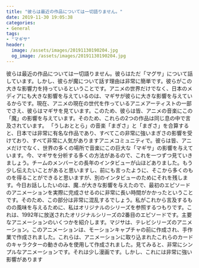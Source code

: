```yaml
---
title: "彼らは最近の作品については一切語りません。"
date: 2019-11-30 19:05:38
categories:
- General
tags:
- "マギサ"
header:
  image: /assets/images/20191130190204.jpg
  og_image: /assets/images/20191130190204.jpg
---
```


彼らは最近の作品については一切語りません。彼らはただ「マグサ」について話しています。しかし、彼らが‪魔について話す理由は非常に簡単です。彼らがこの大きな影響力を持っているということです。アニメの世界だけでなく、日本のメディアにも大きな影響を与えているのは、マギサが彼らに大きな影響を与えているからです。現在、アニメの現在の世代を作っているアニメアーティストの一部でさえ、彼らはマギサを見ています。このため、彼らは皆、アニメの音楽にこの「‪魔」の影響を与えています。そのため、これらの2つの作品は同じ息の中で言及されています。 「うしおととら」の音楽「まぎさ」と「まぎさ」を合算すると、日本では非常に有名な作品であり、すべてこの非常に強いまぎさの影響を受けており、すべて非常に人気がありますアニメコミュニティで。彼らは皆、アニメだけでなく、世界の多くの場所で音楽にこの巨大な「マギサ」の影響を与えています。今、マギサを分析する多くの方法があるので、これを一つずつ見ていきましょう。チームのメンバーとの長年のインタビューが山ほどありました。もう少し伝えたいことがあると思いますし、前にも言ったように、そこから多くのものを得ることができると思いますが、別のインタビューのためにそれを残します。今日お話ししたいのは、‪魔‥が大きな影響を与えたので、最初のエピソードのアニメーションを実際に完成させるのに非常に長い時間がかかったということです。そのため、この部分は非常に混乱するでしょう。私がこれから言及するものの風味を与えるために、私はオリジナルのシリーズを参照するつもりです。これは、1992年に放送されたオリジナルシリーズの2番目のエピソードです。主要なアニメーションのいくつかを紹介します。マジサは、テレビシリーズのアニメーション。このアニメーションは、モーションキャプチャの前に作成され、手作業で作成されました。これらは、アニメーションに取り込まれたこれらのカードのキャラクターの動きのみを使用して作成されました。見てみると、非常にシンプルなアニメーションです。それは少し漫画です。しかし、これには非常に強い影響があります

